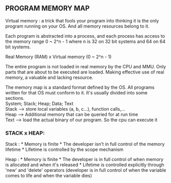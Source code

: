 
##  PROGRAM MEMORY MAP 


Virtual memory : a trick that fools your program into thinking it is the only program running on your OS. And all memory resources belong to it. 
    
Each program is abstracted into a process, and each process has access to the memory range 0 ~ 2^n - 1 where n is 32 on 32 bit systems and 64 on 64 bit systems.

Real Memory (RAM) x Virtual memory (0 ~ 2^n - 1) 

The entire program is not loaded in real memory by the CPU and MMU. Only parts that are about to be executed are loaded. Making effective use of real memory, a valuable and lacking resource. 

The memory map is a standard format defined by the OS. All programs written for that OS must conform to it. It's usually divided into some sections.  
System; Stack; Heap; Data; Text  
    Stack --> store local variables (a, b, c...), function calls,...  
    Heap --> Additional memory that can be queried for at run time  
    Text --> load the actual binary of our program. So the cpu can execute it  


### STACK x HEAP:

Stack : 
    * Memory is finite 
    * The developer isn't in full control of the memory lifetime
    * Lifetime is controlled by the scope mechanism

Heap : 
    * Memory is finite
    * The developer is in full control of when memory is allocated and when it's released 
    * Lifetime is controlled explicitly through 'new' and 'delete' operators (developer is in full control of when the variable comes to life and when the variable dies)



